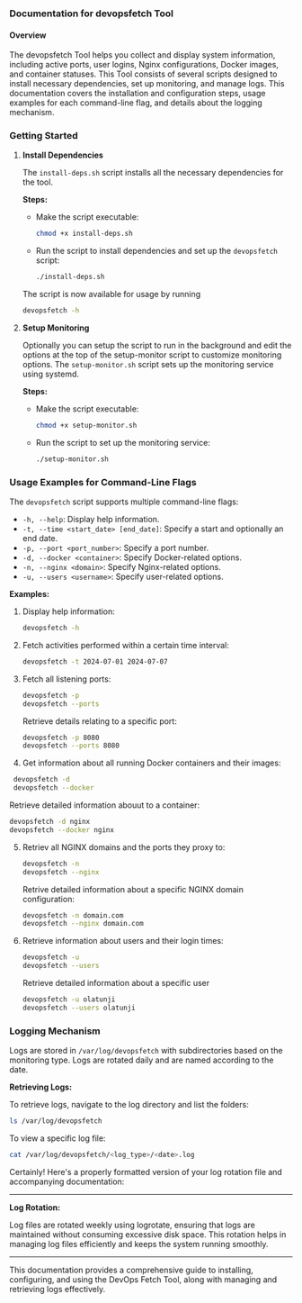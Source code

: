 ### Documentation for devopsfetch Tool

#### Overview
The devopsfetch Tool helps you  collect and display system information, including active ports, user logins, Nginx configurations, Docker images, and container statuses. This Tool consists of several scripts designed to install necessary dependencies, set up monitoring, and manage logs. This documentation covers the installation and configuration steps, usage examples for each command-line flag, and details about the logging mechanism.

### Getting Started

1. **Install Dependencies**

   The `install-deps.sh` script installs all the necessary dependencies for the tool.

   **Steps:**
   - Make the script executable:

     ```sh
     chmod +x install-deps.sh
     ```

   - Run the script to install dependencies and set up the `devopsfetch` script:

     ```sh
     ./install-deps.sh
     ```
    The script is now available for usage by running 

     ```sh
     devopsfetch -h
     ```
2. **Setup Monitoring**

   Optionally you can setup the script to run in the background and edit the options at the top of the setup-monitor script to customize  monitoring options. The `setup-monitor.sh` script sets up the monitoring service using systemd.

   **Steps:**
   - Make the script executable:

     ```sh
     chmod +x setup-monitor.sh
     ```

   - Run the script to set up the monitoring service:

     ```sh
     ./setup-monitor.sh
     ```

### Usage Examples for Command-Line Flags

The `devopsfetch` script supports multiple command-line flags:

- `-h, --help`: Display help information.
- `-t, --time <start_date> [end_date]`: Specify a start and optionally an end date.
- `-p, --port <port_number>`: Specify a port number.
- `-d, --docker <container>`: Specify Docker-related options.
- `-n, --nginx <domain>`: Specify Nginx-related options.
- `-u, --users <username>`: Specify user-related options.

**Examples:**

1. Display help information:

   ```sh
   devopsfetch -h
   ```

2. Fetch activities performed within a certain time interval:

   ```sh
   devopsfetch -t 2024-07-01 2024-07-07
   ```

3. Fetch all listening ports:

     ```sh
   devopsfetch -p 
   devopsfetch --ports 
   ``` 
   Retrieve details relating to a specific port:

   ```sh
   devopsfetch -p 8080
   devopsfetch --ports 8080
   ```

4. Get information about all running Docker containers and their images:

  ```sh
   devopsfetch -d
   devopsfetch --docker
   ```
   Retrieve detailed information abouut to a container:

   ```sh
   devopsfetch -d nginx
   devopsfetch --docker nginx
   ```

5. Retriev all NGINX domains and the ports they proxy to:

   ```sh
   devopsfetch -n 
   devopsfetch --nginx 
   ```
   Retrive detailed information about a specific NGINX domain configuration:

   ```sh
   devopsfetch -n domain.com
   devopsfetch --nginx domain.com
   ```

6. Retrieve information about users and their login times:

   ```sh
   devopsfetch -u
   devopsfetch --users
   ```
   Retrieve detailed information about a specific user
   ```sh
   devopsfetch -u olatunji
   devopsfetch --users olatunji
   ```

### Logging Mechanism

Logs are stored in `/var/log/devopsfetch` with subdirectories based on the monitoring type. Logs are rotated daily and are named according to the date.

**Retrieving Logs:**

To retrieve logs, navigate to the log directory and list the folders:

```sh
ls /var/log/devopsfetch
```

To view a specific log file:

```sh
cat /var/log/devopsfetch/<log_type>/<date>.log
```

Certainly! Here's a properly formatted version of your log rotation file and accompanying documentation:

---

**Log Rotation:**

Log files are rotated weekly using logrotate, ensuring that logs are maintained without consuming excessive disk space. This rotation helps in managing log files efficiently and keeps the system running smoothly.

---

This documentation provides a comprehensive guide to installing, configuring, and using the DevOps Fetch Tool, along with managing and retrieving logs effectively.

